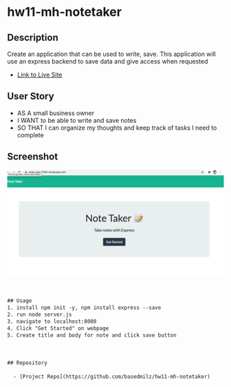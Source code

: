# hw11-mh-notetaker


## Description

Create an application that can be used to write, save. This application will use an express backend to save data and give access when requested
- [Link to Live Site](https://rocky-sea-77997.herokuapp.com/)


## User Story
* AS A small business owner
* I WANT to be able to write and save notes
* SO THAT I can organize my thoughts and keep track of tasks I need to complete

## Screenshot

![Screenshot](images/notetaker.png)


```


## Usage
1. install npm init -y, npm install express --save
2. run node server.js
3. navigate to localhost:8080
4. Click "Get Started" on webpage
5. Create title and body for note and click save button



## Repository

  - [Project Repo](https://github.com/basedmilz/hw11-mh-notetaker)
